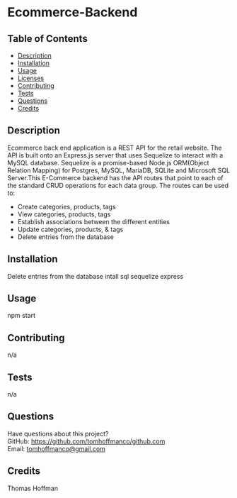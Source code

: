 # Ecommerce-Backend

  

  ## Table of Contents
  * [Description](#description)
  * [Installation](#installation)
  * [Usage](#usage)
  * [Licenses](#licenses)
  * [Contributing](#contributing)
  * [Tests](#tests)
  * [Questions](#questions)
  * [Credits](#credits)

  ## Description
  Ecommerce back end application is a REST API for the retail website. The API is built onto an Express.js server that uses Sequelize to interact with a MySQL database. Sequelize is a promise-based Node.js ORM(Object Relation Mapping) for Postgres, MySQL, MariaDB, SQLite and Microsoft SQL Server.This E-Commerce backend has the API routes that point to each of the standard CRUD operations for each data group. The routes can be used to:



*  Create categories, products, tags
*  View categories, products, tags
*  Establish associations between the different entities
*  Update categories, products, & tags
*  Delete entries from the database


  ## Installation
  Delete entries from the database intall sql sequelize express 

  ## Usage
   npm start

  

  ## Contributing
  n/a

  ## Tests
  n/a

  ## Questions
  Have questions about this project?  
  GitHub: https://github.com/tomhoffmanco/github.com  
  Email: tomhoffmanco@gmail.com

  ## Credits
  Thomas Hoffman
